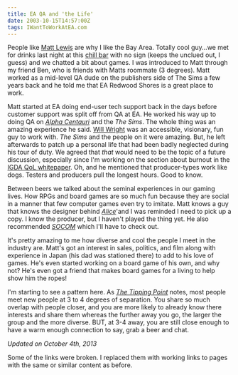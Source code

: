 ```yaml
---
title: EA QA and 'the Life'
date: 2003-10-15T14:57:00Z
tags: IWantToWorkAtEA.com
---
```

People like [Matt Lewis][1] are why I like the Bay Area. Totally cool guy...we met for drinks last night at this [chill bar][2] with no sign (keeps the unclued out, I guess) and we chatted a bit about games. I was introduced to Matt through my friend Ben, who is friends with Matts roommate (3 degrees). Matt worked as a mid-level QA dude on the publishers side of The Sims a few years back and he told me that EA Redwood Shores is a great place to work.

Matt started at EA doing end-user tech support back in the days before customer support was split off from QA at EA. He worked his way up to doing QA on *[Alpha Centauri][3]* and the *The Sims*. The whole thing was an amazing experience he said. [Will Wright][4] was an accessible, visionary, fun guy to work with. *The Sims* and the people on it were amazing. But, he left afterwards to patch up a personal life that had been badly neglected during his tour of duty. We agreed that *that* would need to be the topic of a future discussion, especially since I'm working on the section about burnout in the [IGDA QoL whitepaper][5]. Oh, and he mentioned that producer-types work like dogs. Testers and producers pull the longest hours. Good to know.

Between beers we talked about the seminal experiences in our gaming lives. How RPGs and board games are so much fun because they are social in a manner that few computer games even try to imitate. Matt knows a guy that knows the designer behind *[Alice][6]*'and I was reminded I need to pick up a copy. I know the producer, but I haven't played the thing yet. He also recommended *[SOCOM][7]* which I'll have to check out.

It's pretty amazing to me how diverse and cool the people I meet in the industry are. Matt's got an interest in sales, politics, and film along with experience in Japan (his dad was stationed there) to add to his love of games. He's even started working on a board game of his own, and why not? He's even got a friend that makes board games for a living to help show him the ropes!

I'm starting to see a pattern here. As *[The Tipping Point][8]* notes, most people meet new people at 3 to 4 degrees of separation. You share so much overlap with people closer, and you are more likely to already know there interests and share them whereas the further away you go, the larger the group and the more diverse. BUT, at 3-4 away, you are still close enough to have a warm enough connection to say, grab a beer and chat.

*Updated on October 4th, 2013*

Some of the links were broken. I replaced them with working links to pages with the same or similar content as before.

 [1]: http://www.mobygames.com/developer/sheet/view/developerId,31174/
 [2]: http://sanfrancisco.citysearch.com/review/11484104/editorial/?cslink=cs_profile_tabs_editorial_review
 [3]: http://www.metacritic.com/game/pc/sid-meiers-alpha-centauri
 [4]: http://en.wikipedia.org/wiki/Will_Wright_(game_designer)
 [5]: /igda-and-the-good-life.html
 [6]: http://www.metacritic.com/game/pc/american-mcgees-alice
 [7]: http://www.metacritic.com/game/playstation-2/socom-us-navy-seals
 [8]: http://www.amazon.com/exec/obidos/tg/detail/-/0316346624/qid=1066256602/sr=8-1/ref=sr_8_1/102-8710864-0356966?v=glance&amp;s=books&amp;n=507846

